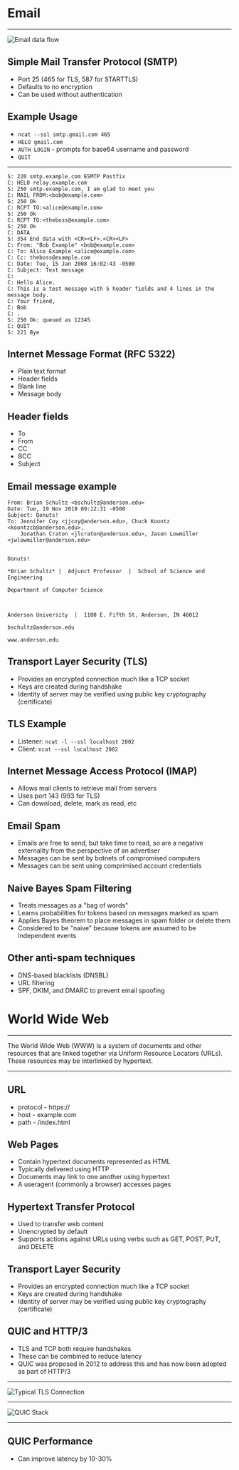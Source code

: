 Email
=====

---

![Email data flow](https://upload.wikimedia.org/wikipedia/commons/thumb/6/69/SMTP-transfer-model.svg/640px-SMTP-transfer-model.svg.png)

Simple Mail Transfer Protocol (SMTP)
------------------------------------

- Port 25 (465 for TLS, 587 for STARTTLS)
- Defaults to no encryption
- Can be used without authentication

Example Usage
-------------

- `ncat --ssl smtp.gmail.com 465`
- `HELO gmail.com`
- `AUTH LOGIN` - prompts for base64 username and password
- `QUIT`

---

    S: 220 smtp.example.com ESMTP Postfix
    C: HELO relay.example.com
    S: 250 smtp.example.com, I am glad to meet you
    C: MAIL FROM:<bob@example.com>
    S: 250 Ok
    C: RCPT TO:<alice@example.com>
    S: 250 Ok
    C: RCPT TO:<theboss@example.com>
    S: 250 Ok
    C: DATA
    S: 354 End data with <CR><LF>.<CR><LF>
    C: From: "Bob Example" <bob@example.com>
    C: To: Alice Example <alice@example.com>
    C: Cc: theboss@example.com
    C: Date: Tue, 15 Jan 2008 16:02:43 -0500
    C: Subject: Test message
    C: 
    C: Hello Alice.
    C: This is a test message with 5 header fields and 4 lines in the message body.
    C: Your friend,
    C: Bob
    C: .
    S: 250 Ok: queued as 12345
    C: QUIT
    S: 221 Bye

Internet Message Format (RFC 5322)
----------------------------------

- Plain text format
- Header fields
- Blank line
- Message body

Header fields
-------------

- To
- From
- CC
- BCC
- Subject

Email message example
---------------------

    From: Brian Schultz <bschultz@anderson.edu>
    Date: Tue, 19 Nov 2019 09:12:31 -0500
    Subject: Donuts!
    To: Jennifer Coy <jjcoy@anderson.edu>, Chuck Koontz <koontzcb@anderson.edu>, 
    	Jonathan Craton <jlcraton@anderson.edu>, Jason Lowmiller <jwlowmiller@anderson.edu>
    
    
    Donuts!
    
    *Brian Schultz* |  Adjunct Professor  |  School of Science and Engineering
    
    Department of Computer Science
    
    
    
    Anderson University  |  1100 E. Fifth St, Anderson, IN 46012
    
    bschultz@anderson.edu
    
    www.anderson.edu

Transport Layer Security (TLS)
------------------------------

- Provides an encrypted connection much like a TCP socket
- Keys are created during handshake
- Identity of server may be verified using public key cryptography (certificate)

TLS Example
-----------

- Listener: `ncat -l --ssl localhost 2002`
- Client: `ncat --ssl localhost 2002`

Internet Message Access Protocol (IMAP)
---------------------------------------

- Allows mail clients to retrieve mail from servers
- Uses port 143 (993 for TLS)
- Can download, delete, mark as read, etc

Email Spam
----------

- Emails are free to send, but take time to read, so are a negative externality from the perspective of an advertiser
- Messages can be sent by botnets of compromised computers
- Messages can be sent using comprimised account credentials

Naive Bayes Spam Filtering
--------------------------

- Treats messages as a "bag of words"
- Learns probabilities for tokens based on messages marked as spam
- Applies Bayes theorem to place messages in spam folder or delete them
- Considered to be "naive" because tokens are assumed to be independent events

Other anti-spam techniques
--------------------------

- DNS-based blacklists (DNSBL)
- URL filtering
- SPF, DKIM, and DMARC to prevent email spoofing

World Wide Web
==============

---

The World Wide Web (WWW) is a system of documents and other resources that are linked together via Uniform Resource Locators (URLs). These resources may be interlinked by hypertext.

---

URL
---

- protocol - https://
- host - example.com
- path - /index.html

Web Pages
---------

- Contain hypertext documents represented as HTML
- Typically delivered using HTTP
- Documents may link to one another using hypertext
- A useragent (commonly a browser) accesses pages

Hypertext Transfer Protocol
---------------------------

- Used to transfer web content
- Unencrypted by default
- Supports actions against URLs using verbs such as GET, POST, PUT, and DELETE

Transport Layer Security
------------------------

- Provides an encrypted connection much like a TCP socket
- Keys are created during handshake
- Identity of server may be verified using public key cryptography (certificate)

QUIC and HTTP/3
---------------

- TLS and TCP both require handshakes
- These can be combined to reduce latency
- QUIC was proposed in 2012 to address this and has now been adopted as part of HTTP/3

---

![Typical TLS Connection](https://1fykyq3mdn5r21tpna3wkdyi-wpengine.netdna-ssl.com/wp-content/uploads/2019/05/image10.png)

---

![QUIC Stack](https://1fykyq3mdn5r21tpna3wkdyi-wpengine.netdna-ssl.com/wp-content/uploads/2019/05/image8-696x315.png)

---

QUIC Performance
----------------

- Can improve latency by 10-30%

